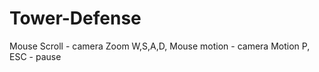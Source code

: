# Tower-Defense
 
Mouse Scroll			- camera Zoom
W,S,A,D, Mouse motion		- camera Motion
P, ESC				- pause
